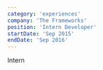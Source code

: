```yaml
---
category: 'experiences'
company: 'The Frameworks'
position: 'Intern Developer'
startDate: 'Sep 2015'
endDate: 'Sep 2016'
---
```


Intern
